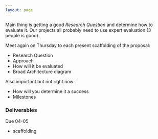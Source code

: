 ```yaml
---
layout: page
---
```


Main thing is getting a good *Research Question* and determine how to evaluate it.
Our projects all probably need to use expert evaluation (3 people is good).

Meet again on Thursday to each present scaffolding of the proposal:

* Research Question
* Approach
* How will it be evaluated
* Broad Architecture diagram

Also important but not right now:

* How will you determine it a success
* Milestones

### Deliverables
Due 04-05

* scaffolding
